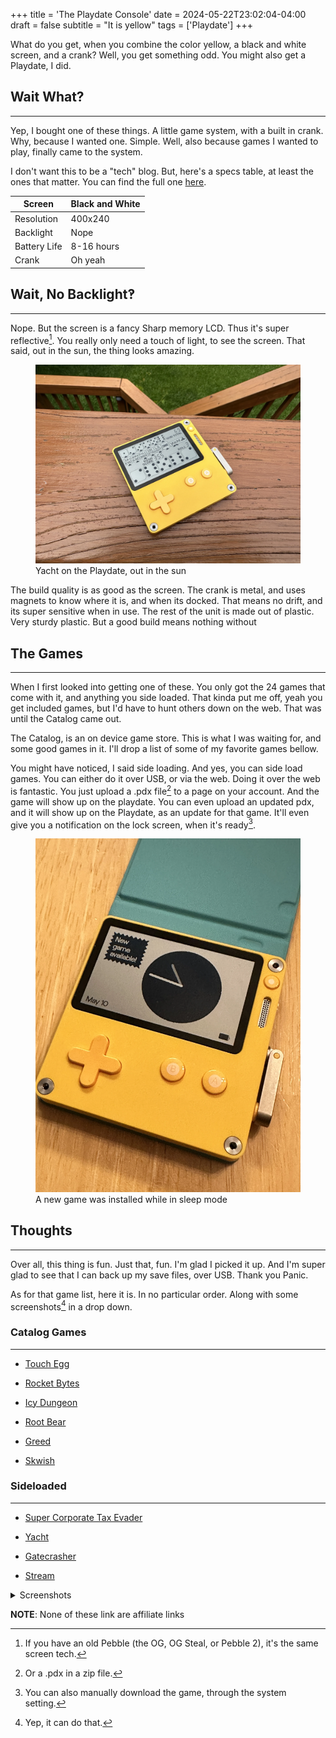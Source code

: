 +++
title = 'The Playdate Console'
date = 2024-05-22T23:02:04-04:00
draft = false
subtitle = "It is yellow"
tags = ['Playdate']
+++

What do you get, when you combine the color yellow, a black and white screen, and a crank? Well, you get something odd. You might also get a Playdate, I did.

<h2>Wait What?</h2>
<hr>

Yep, I bought one of these things. A little game system, with a built in crank. Why, because I wanted one. Simple. Well, also because games I wanted to play, finally came to the system.

I don't want this to be a "tech" blog. But, here's a specs table, at least the ones that matter. You can find the full one [here](https://help.play.date/hardware/the-specs/).

<table>
<thead>
  <tr>
	<th>Screen</th>
	<th>Black and White</th>
  </tr>
</thead>
<tbody>
  <tr>
	<td>Resolution </td>
	<td>400x240</td>
  </tr>
  <tr>
	<td>Backlight</td>
	<td>Nope</td>
  </tr>
  <tr>
	<td>Battery Life</td>
	<td>8-16 hours</td>
  </tr>
  <tr>
	<td>Crank</td>
	<td>Oh yeah</td>
  </tr>
</tbody>
</table>

<h2>Wait, No Backlight‽</h2>
<hr>

Nope. But the screen is a fancy Sharp memory LCD. Thus it's super reflective[^1]. You really only need a touch of light, to see the screen. That said, out in the sun, the thing looks amazing.

<figure>
	<img src="fig1.webp"/>
	<figcaption>Yacht on the Playdate, out in the sun</figcaption>
</figure>

The build quality is as good as the screen. The crank is metal, and uses magnets to know where it is, and when its docked. That means no drift, and its super sensitive when in use. The rest of the unit is made out of plastic.  Very sturdy plastic. But a good build means nothing without

<h2>The Games</h2>
<hr>

When I first looked into getting one of these. You only got the 24 games that come with it, and anything you side loaded. That kinda put me off, yeah you get included games, but I'd have to hunt others down on the web. That was until the Catalog came out.

The Catalog, is an on device game store. This is what I was waiting for, and some good games in it. I'll drop a list of some of my favorite games bellow.

You might have noticed, I said side loading. And yes, you can side load games. You can either do it over USB, or via the web. Doing it over the web is fantastic. You just upload a .pdx file[^2] to a page on your account. And the game will show up on the playdate. You can even upload an updated pdx, and it will show up on the Playdate, as an update for that game. It'll even give you a notification on the lock screen, when it's ready[^3].

<figure>
	<img src="fig2.webp" />
	<figcaption>A new game was installed while in sleep mode</figcaption>
</figure>

<h2>Thoughts</h2>
<hr>

Over all, this thing is fun. Just that, fun. I'm glad I picked it up. And I'm super glad to see that I can back up my save files, over USB. Thank you Panic.

As for that game list, here it is. In no particular order. Along with some screenshots[^4] in a drop down.

<h3>Catalog Games</h3>
<hr>

- [Touch Egg](https://play.date/games/touch-egg/)

- [Rocket Bytes](https://play.date/games/rocket-bytes/)

- [Icy Dungeon](https://play.date/games/icy-dungeon/)

- [Root Bear](https://play.date/games/root-bear/)

- [Greed](https://play.date/games/greed/)

- [Skwish](https://play.date/games/skwish/)

<h3>Sideloaded</h3>
<hr>

- [Super Corporate Tax Evader](https://osuika.itch.io/super-corporate-tax-evader-playdate)

- [Yacht](https://nkorth.itch.io/yacht)

- [Gatecrasher](https://benzgrant.itch.io/gatecrasher)

- [Stream](https://simply-in-dev.itch.io/stream)

<details><summary>Screenshots</summary>
	<center>
	<figure>
		<img src="fig4.webp" />
		<figcaption>Touch Egg</figcaption>
	</figure>
	<figure>
		<img src="fig5.webp" />
		<figcaption>Super Corporate Tax Evader</figcaption>
	</figure>
	<figure>
		<img src="fig6.webp" />
		<figcaption>Root Bear</figcaption>
	</figure>
	<figure>
		<img src="fig7.webp" />
		<figcaption>Icy Dungeon</figcaption>
	</figure>
	</center>
</details>

<p class="notice">
	<b>NOTE</b>: None of these link are affiliate links
</p>





[^1]: If you have an old Pebble (the OG, OG Steal, or Pebble 2), it's the same screen tech.

[^2]: Or a .pdx in a zip file.

[^3]: You can also manually download the game, through the system setting.

[^4]: Yep, it can do that.

